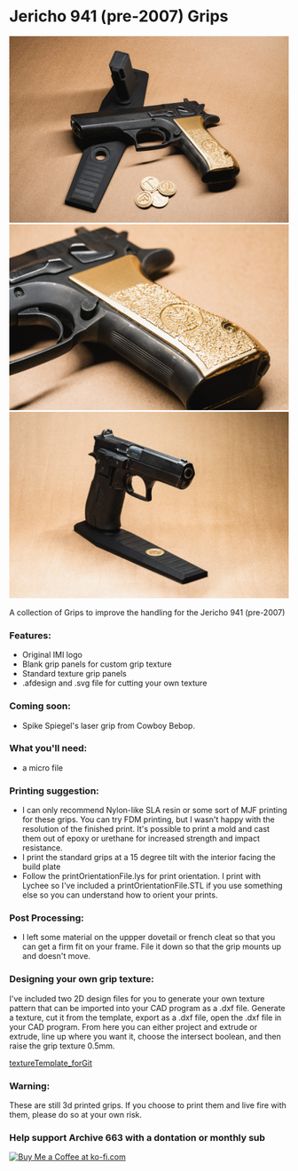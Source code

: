 # Jericho 941 (pre-2007) Grips

![Jericho941Grips003](https://github.com/Archive-663/jericho941/blob/main/ASSETS/photo/1%20(3).jpg)
![Jericho941Grips004](https://github.com/Archive-663/jericho941/blob/main/ASSETS/photo/1%20(4).jpg)
![Jericho941Grips006](https://github.com/Archive-663/jericho941/blob/main/ASSETS/photo/1%20(6).jpg)

A collection of Grips to improve the handling for the Jericho 941 (pre-2007)

### Features:
- Original IMI logo
- Blank grip panels for custom grip texture
- Standard texture grip panels
- .afdesign and .svg file for cutting your own texture

### Coming soon:
- Spike Spiegel's laser grip from Cowboy Bebop. 

### What you'll need:
- a micro file

### Printing suggestion:
- I can only recommend Nylon-like SLA resin or some sort of MJF printing for these grips. You can try FDM printing, but I wasn't happy with the resolution of the finished print. It's possible to print a mold and cast them out of epoxy or urethane for increased strength and impact resistance.
- I print the standard grips at a 15 degree tilt with the interior facing the build plate
- Follow the printOrientationFile.lys for print orientation. I print with Lychee so I've included a printOrientationFile.STL if you use something else so you can understand how to orient your prints. 

### Post Processing:
- I left some material on the uppper dovetail or french cleat so that you can get a firm fit on your frame. File it down so that the grip mounts up and doesn't move.

### Designing your own grip texture:
I've included two 2D design files for you to generate your own texture pattern that can be imported into your CAD program as a .dxf file. Generate a texture, cut it from the template, export as a .dxf file, open the .dxf file in your CAD program. From here you can either project and extrude or extrude, line up where you want it, choose the intersect boolean, and then raise the grip texture 0.5mm. 

<a href='https://github.com/Archive-663/jericho941/tree/main/ASSETS/textureTemplate' target='_blank'>textureTemplate_forGit</a>

### Warning:
These are still 3d printed grips. If you choose to print them and live fire with them, please do so at your own risk. 

### Help support Archive 663 with a dontation or monthly sub

<a href='https://ko-fi.com/P5P3MHMSF' target='_blank'><img height='36' style='border:0px;height:36px;' src='https://storage.ko-fi.com/cdn/kofi2.png?v=3' border='0' alt='Buy Me a Coffee at ko-fi.com' /></a>
